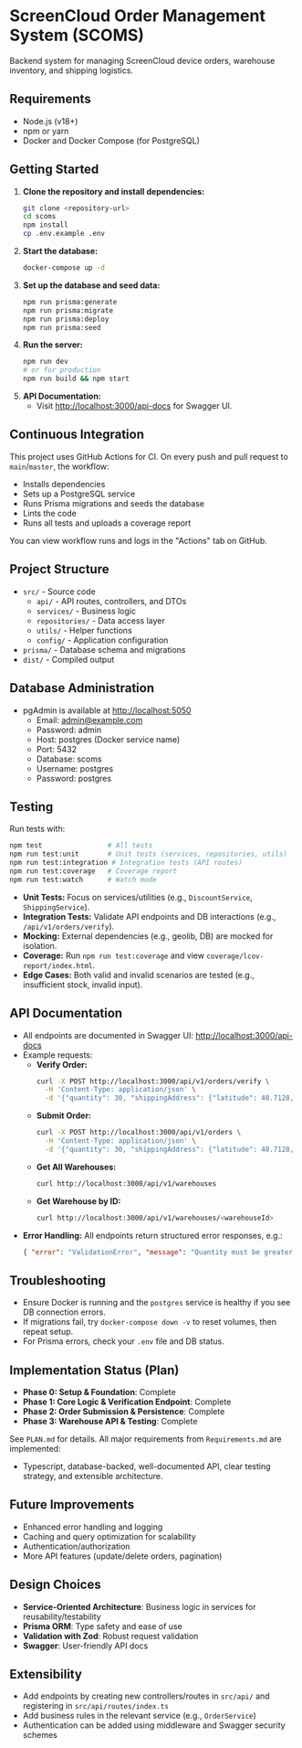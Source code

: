 # ScreenCloud Order Management System (SCOMS)

Backend system for managing ScreenCloud device orders, warehouse inventory, and shipping logistics.

## Requirements

- Node.js (v18+)
- npm or yarn
- Docker and Docker Compose (for PostgreSQL)

## Getting Started

1. **Clone the repository and install dependencies:**
   ```bash
   git clone <repository-url>
   cd scoms
   npm install
   cp .env.example .env
   ```
2. **Start the database:**
   ```bash
   docker-compose up -d
   ```
3. **Set up the database and seed data:**
   ```bash
   npm run prisma:generate
   npm run prisma:migrate
   npm run prisma:deploy
   npm run prisma:seed
   ```
4. **Run the server:**
   ```bash
   npm run dev
   # or for production
   npm run build && npm start
   ```
5. **API Documentation:**
   - Visit [http://localhost:3000/api-docs](http://localhost:3000/api-docs) for Swagger UI.

## Continuous Integration

This project uses GitHub Actions for CI. On every push and pull request to `main`/`master`, the workflow:
- Installs dependencies
- Sets up a PostgreSQL service
- Runs Prisma migrations and seeds the database
- Lints the code
- Runs all tests and uploads a coverage report

You can view workflow runs and logs in the "Actions" tab on GitHub.

## Project Structure

- `src/` - Source code
  - `api/` - API routes, controllers, and DTOs
  - `services/` - Business logic
  - `repositories/` - Data access layer
  - `utils/` - Helper functions
  - `config/` - Application configuration
- `prisma/` - Database schema and migrations
- `dist/` - Compiled output

## Database Administration

- pgAdmin is available at [http://localhost:5050](http://localhost:5050)
  - Email: admin@example.com
  - Password: admin
  - Host: postgres (Docker service name)
  - Port: 5432
  - Database: scoms
  - Username: postgres
  - Password: postgres

## Testing

Run tests with:
```bash
npm test                # All tests
npm run test:unit       # Unit tests (services, repositories, utils)
npm run test:integration # Integration tests (API routes)
npm run test:coverage   # Coverage report
npm run test:watch      # Watch mode
```
- **Unit Tests:** Focus on services/utilities (e.g., `DiscountService`, `ShippingService`).
- **Integration Tests:** Validate API endpoints and DB interactions (e.g., `/api/v1/orders/verify`).
- **Mocking:** External dependencies (e.g., geolib, DB) are mocked for isolation.
- **Coverage:** Run `npm run test:coverage` and view `coverage/lcov-report/index.html`.
- **Edge Cases:** Both valid and invalid scenarios are tested (e.g., insufficient stock, invalid input).

## API Documentation

- All endpoints are documented in Swagger UI: [http://localhost:3000/api-docs](http://localhost:3000/api-docs)
- Example requests:
  - **Verify Order:**
    ```bash
    curl -X POST http://localhost:3000/api/v1/orders/verify \
      -H 'Content-Type: application/json' \
      -d '{"quantity": 30, "shippingAddress": {"latitude": 40.7128, "longitude": -74.0060}}'
    ```
  - **Submit Order:**
    ```bash
    curl -X POST http://localhost:3000/api/v1/orders \
      -H 'Content-Type: application/json' \
      -d '{"quantity": 30, "shippingAddress": {"latitude": 40.7128, "longitude": -74.0060}}'
    ```
  - **Get All Warehouses:**
    ```bash
    curl http://localhost:3000/api/v1/warehouses
    ```
  - **Get Warehouse by ID:**
    ```bash
    curl http://localhost:3000/api/v1/warehouses/<warehouseId>
    ```
- **Error Handling:** All endpoints return structured error responses, e.g.:
  ```json
  { "error": "ValidationError", "message": "Quantity must be greater than 0" }
  ```

## Troubleshooting
- Ensure Docker is running and the `postgres` service is healthy if you see DB connection errors.
- If migrations fail, try `docker-compose down -v` to reset volumes, then repeat setup.
- For Prisma errors, check your `.env` file and DB status.

## Implementation Status (Plan)

- **Phase 0: Setup & Foundation**: Complete
- **Phase 1: Core Logic & Verification Endpoint**: Complete
- **Phase 2: Order Submission & Persistence**: Complete
- **Phase 3: Warehouse API & Testing**: Complete

See `PLAN.md` for details. All major requirements from `Requirements.md` are implemented:
- Typescript, database-backed, well-documented API, clear testing strategy, and extensible architecture.

## Future Improvements
- Enhanced error handling and logging
- Caching and query optimization for scalability
- Authentication/authorization
- More API features (update/delete orders, pagination)

## Design Choices
- **Service-Oriented Architecture**: Business logic in services for reusability/testability
- **Prisma ORM**: Type safety and ease of use
- **Validation with Zod**: Robust request validation
- **Swagger**: User-friendly API docs

## Extensibility
- Add endpoints by creating new controllers/routes in `src/api/` and registering in `src/api/routes/index.ts`
- Add business rules in the relevant service (e.g., `OrderService`)
- Authentication can be added using middleware and Swagger security schemes
